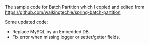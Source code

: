 The sample code for Batch Partition which I copied and edited from https://github.com/walkingtechie/spring-batch-partition

Some updated code:
- Replace MySQL by an Embedded DB.
- Fix error when missing logger or setter/getter fields.
